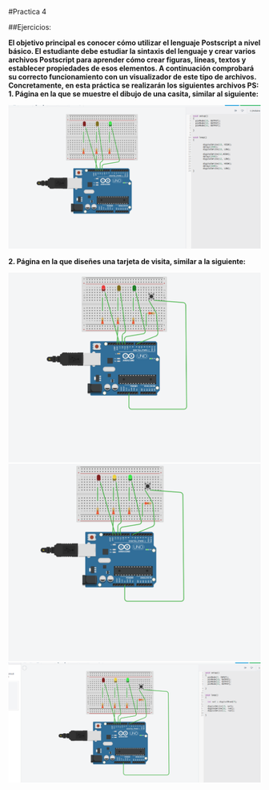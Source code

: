 #Practica 4

##Ejercicios:

**El objetivo principal es conocer cómo utilizar el lenguaje Postscript a nivel básico.
El estudiante debe estudiar la sintaxis del lenguaje y crear varios archivos Postscript
para aprender cómo crear figuras, líneas, textos y establecer propiedades de esos
elementos. A continuación comprobará su correcto funcionamiento con un visualizador
de este tipo de archivos.
Concretamente, en esta práctica se realizarán los siguientes archivos PS:**
**1. Página en la que se muestre el dibujo
de una casita, similar al siguiente:**


![imagen](https://github.com/jomoca/PDIH/blob/master/Practica_3/img/Captura%20de%20pantalla%20de%202022-05-08%2014-54-14.png)


**2. Página en la que diseñes una tarjeta de visita, similar a la siguiente:**


![imagen](https://github.com/jomoca/PDIH/blob/master/Practica_3/img/Captura%20de%20pantalla%20de%202022-05-08%2015-45-34.png)
![imagen](https://github.com/jomoca/PDIH/blob/master/Practica_3/img/Captura%20de%20pantalla%20de%202022-05-08%2015-45-26.png)
![imagen](https://github.com/jomoca/PDIH/blob/master/Practica_3/img/Captura%20de%20pantalla%20de%202022-05-08%2015-45-50.png)

